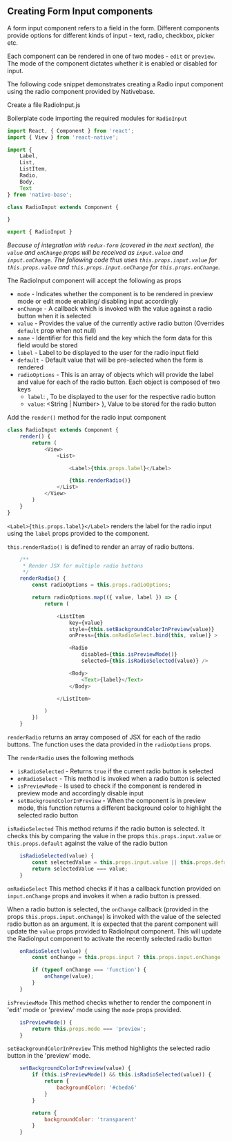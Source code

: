 ## Creating Form Input components
A form input component refers to a field in the form. Different components provide options for different kinds of input - text, radio, checkbox, picker etc.

Each component can be rendered in one of two modes - `edit` or `preview`. The mode of the component dictates whether it is enabled or disabled for input.

The following code snippet demonstrates creating a Radio input component using the radio component provided by Nativebase.

Create a file RadioInput.js

Boilerplate code importing the required modules for `RadioInput`

```javascript
import React, { Component } from 'react';
import { View } from 'react-native';

import {
    Label,
    List,
    ListItem,
    Radio,
    Body,
    Text
} from 'native-base';

class RadioInput extends Component {

}

export { RadioInput }
```

*Because of integration with `redux-form` (covered in the next section), the `value` and `onChange` props will be received as `input.value` and `input.onChange`. The following code thus uses `this.props.input.value` for `this.props.value` and `this.props.input.onChange` for `this.props.onChange`.*

The RadioInput component will accept the following as props
  - `mode` - Indicates whether the component is to be rendered in preview mode or edit mode enabling/ disabling input accordingly
  - `onChange` - A callback which is invoked with the value against a radio button when it is selected
  - `value` - Provides the value of the currently active radio button (Overrides `default` prop when not null)
  - `name` - Identifier for this field and the key which the form data for this field would be stored
  - `label` - Label to be displayed to the user for the radio input field
  - `default` - Default value that will be pre-selected when the form is rendered
  - `radioOptions` - This is an array of objects which will provide the label and value for each of the radio button. Each object is composed of two keys
    -   `label`: <String>, To be displayed to the user for the respective radio button 
    -   `value`: <String | Number> }, Value to be stored for the radio button

Add the `render()` method for the radio input component 

```javascript
class RadioInput extends Component {
    render() {
        return (
            <View>
                <List>

                    <Label>{this.props.label}</Label>

                    {this.renderRadio()}
                </List>
            </View>
        )
    }
}
```

`<Label>{this.props.label}</Label>` renders the label for the radio input using the `label` props provided to the component.

`this.renderRadio()` is defined to render an array of radio buttons.

```javascript
    /**
     * Render JSX for multiple radio buttons
     */
    renderRadio() {
        const radioOptions = this.props.radioOptions;

        return radioOptions.map(({ value, label }) => {
            return (

                <ListItem
                    key={value}
                    style={this.setBackgroundColorInPreview(value)}
                    onPress={this.onRadioSelect.bind(this, value)} >

                    <Radio
                        disabled={this.isPreviewMode()}
                        selected={this.isRadioSelected(value)} />

                    <Body>
                        <Text>{label}</Text>
                    </Body>

                </ListItem>

            )
        })
    }
```

`renderRadio` returns an array composed of JSX for each of the radio buttons. The function uses the data provided in the `radioOptions` props.

The `renderRadio` uses the following methods
  - `isRadioSelected` - Returns `true` if the current radio button is selected
  - `onRadioSelect` - This method is invoked when a radio button is selected
  - `isPreviewMode` - Is used to check if the component is rendered in preview mode and accordingly disable input
  - `setBackgroundColorInPreview` - When the component is in preview mode, this function returns a different background color to highlight the selected radio button

`isRadioSelected`
This method returns if the radio button is selected. It checks this by comparing the value in the props `this.props.input.value` or `this.props.default` against the value of the radio button

```javascript
    isRadioSelected(value) {
        const selectedValue = this.props.input.value || this.props.default || "";
        return selectedValue === value;
    }
```

`onRadioSelect`
This method checks if it has a callback function provided on `input.onChange` props and invokes it when a radio button is pressed.

When a radio button is selected, the `onChange` callback (provided in the props `this.props.input.onChange`) is invoked with the value of the selected radio button as an argument. It is expected that the parent component will update the `value` props provided to RadioInput component. This will update the RadioInput component to activate the recently selected radio button

```javascript
    onRadioSelect(value) {
        const onChange = this.props.input ? this.props.input.onChange : null;

        if (typeof onChange === 'function') {
            onChange(value);
        }
    }
```

`isPreviewMode`
This method checks whether to render the component in 'edit' mode or 'preview' mode using the `mode` props provided.

```javascript
    isPreviewMode() {
        return this.props.mode === 'preview';
    }
```

`setBackgroundColorInPreview`
This method highlights the selected radio button in the 'preview' mode.

```javascript
    setBackgroundColorInPreview(value) {
        if (this.isPreviewMode() && this.isRadioSelected(value)) {
            return {
                backgroundColor: '#cbeda6'
            }
        }

        return {
            backgroundColor: 'transparent'
        }
    }
```